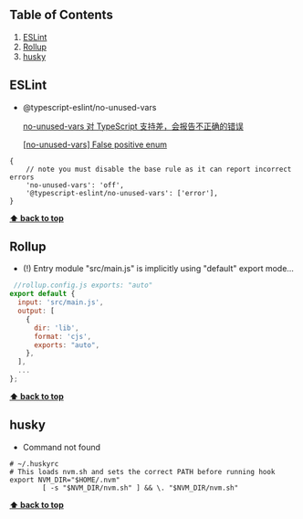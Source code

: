## Table of Contents

1. [ESLint](#ESLint)
2. [Rollup](#Rollup)
3. [husky](#husky)

## ESLint

- @typescript-eslint/no-unused-vars

  [no-unused-vars 对 TypeScript 支持差，会报告不正确的错误](https://github.com/typescript-eslint/typescript-eslint/blob/master/packages/eslint-plugin/docs/rules/no-unused-vars.md)

  [[no-unused-vars] False positive enum](https://github.com/typescript-eslint/typescript-eslint/issues/2621)

```json5
{
	// note you must disable the base rule as it can report incorrect errors
	'no-unused-vars': 'off',
	'@typescript-eslint/no-unused-vars': ['error'],
}
```

**[⬆ back to top](#table-of-contents)**

## Rollup

- (!) Entry module "src/main.js" is implicitly using "default" export mode...

```javascript
 //rollup.config.js exports: "auto"
export default {
  input: 'src/main.js',
  output: [
    {
      dir: 'lib',
      format: 'cjs',
      exports: "auto",
    },
  ],
  ...
};
```

**[⬆ back to top](#table-of-contents)**

## husky

- Command not found

```shell
# ~/.huskyrc
# This loads nvm.sh and sets the correct PATH before running hook
export NVM_DIR="$HOME/.nvm"
        [ -s "$NVM_DIR/nvm.sh" ] && \. "$NVM_DIR/nvm.sh"
```

**[⬆ back to top](#table-of-contents)**
